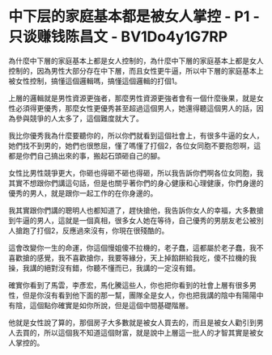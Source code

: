 # 中下层的家庭基本都是被女人掌控 - P1 - 只谈赚钱陈昌文 - BV1Do4y1G7RP

為什麼中下層的家庭基本上都是女人控制的，為什麼中下層的家庭基本上都是女人控制的，因為男性大部分存在中下層，而且女性更牛逼，所以中下層的家庭基本上被女性控制，搞懂這個邏輯嗎，搞懂這個邏輯的打個1。

上層的邏輯就是男性資源更強者，那麼男性資源更強者會有一個什麼後果，就是女性必須得更優秀，那麼女性更優秀甚至超過這個男人，她還得聽這個男人的話，因為參與競爭的人太多了，這個難度就大了。

我比你優秀我為什麼要聽你的，所以你們就看到這個社會上，有很多牛逼的女人，她們找不到男的，她們也很憋屈，懂了嗎懂了打個2，各位女同胞不要抱怨啊，這都是你們自己搞出來的事，搬起石頭砸自己的腳。

女性比男性競爭更大，你砸也得砸不砸也得砸，所以我告訴你們啊各位女同胞，我其實不想跟你們講這句話，但是也關乎著你們的身心健康和心理健康，你們身邊的優秀的男人，就是跟你一起工作的在你身邊的。

我其實跟你們講的聰明人也都知道了，趕快搶他，我告訴你女人的幸福，大多數搶到牛逼的男人，這就是一個真相，很多女人她在等待，自己優秀的男朋友老公被別人搶跑了打個2，反應過來沒有，你現在很殘酷的。

這會改變你一生的命運，你這個慢姐傻不拉機的，老子蠢，這都屬於老子蠢，我不喜歡搶的感覺，我不喜歡搶你，我要等緣分，天上掉餡餅給我吃，傻不拉機的我操，我講的絕對沒有錯，你聽不懂而已，我講的一定沒有錯。

確實你看到了馬雲，李彥宏，馬化騰這些人，你也把你看到的社會上層有很多男性，但是你沒有看到他下面的那一幫，團隊全是女人，你也把我講的陰中有陽陽中有陰，這個點你確實是如你所說，但是這個中間基礎階層。

他就是女性說了算的，那個房子大多數就是被女人買去的，而且是被女人勸引到男人去買的，所以這個我不知道這個財富，就是說中上層這一批人的才智其實是被女人掌控的。

